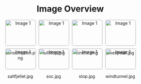 <h1 style ="text-align: center;"> Image Overview </h1>
<div style="display: flex; flex-wrap: wrap; gap: 10px; justify-content: center;">
<div style="flex: 1 1 calc(33.333% - 20px); max-width: 100px; text-align: center;">
<img src="https://media.evkx.net/multimedia/technology/regen/calculations/consumption_xst.png" alt="Image 1" style="width: 100%; border: 1px solid #ddd; border-radius: 5px;">
<p>consumption.png</p>
</div>
<div style="flex: 1 1 calc(33.333% - 20px); max-width: 100px; text-align: center;">
<img src="https://media.evkx.net/multimedia/technology/regen/calculations/fullstop_xst.jpg" alt="Image 1" style="width: 100%; border: 1px solid #ddd; border-radius: 5px;">
<p>fullstop.jpg</p>
</div>
<div style="flex: 1 1 calc(33.333% - 20px); max-width: 100px; text-align: center;">
<img src="https://media.evkx.net/multimedia/technology/regen/calculations/kinetic_xst.png" alt="Image 1" style="width: 100%; border: 1px solid #ddd; border-radius: 5px;">
<p>kinetic.png</p>
</div>
<div style="flex: 1 1 calc(33.333% - 20px); max-width: 100px; text-align: center;">
<img src="https://media.evkx.net/multimedia/technology/regen/calculations/pikespeak_xst.jpg" alt="Image 1" style="width: 100%; border: 1px solid #ddd; border-radius: 5px;">
<p>pikespeak.jpg</p>
</div>
<div style="flex: 1 1 calc(33.333% - 20px); max-width: 100px; text-align: center;">
<img src="https://media.evkx.net/multimedia/technology/regen/calculations/saltfjellet_xst.jpg" alt="Image 1" style="width: 100%; border: 1px solid #ddd; border-radius: 5px;">
<p>saltfjellet.jpg</p>
</div>
<div style="flex: 1 1 calc(33.333% - 20px); max-width: 100px; text-align: center;">
<img src="https://media.evkx.net/multimedia/technology/regen/calculations/soc_xst.jpg" alt="Image 1" style="width: 100%; border: 1px solid #ddd; border-radius: 5px;">
<p>soc.jpg</p>
</div>
<div style="flex: 1 1 calc(33.333% - 20px); max-width: 100px; text-align: center;">
<img src="https://media.evkx.net/multimedia/technology/regen/calculations/stop_xst.jpg" alt="Image 1" style="width: 100%; border: 1px solid #ddd; border-radius: 5px;">
<p>stop.jpg</p>
</div>
<div style="flex: 1 1 calc(33.333% - 20px); max-width: 100px; text-align: center;">
<img src="https://media.evkx.net/multimedia/technology/regen/calculations/windtunnel_xst.jpg" alt="Image 1" style="width: 100%; border: 1px solid #ddd; border-radius: 5px;">
<p>windtunnel.jpg</p>
</div>
</div>
